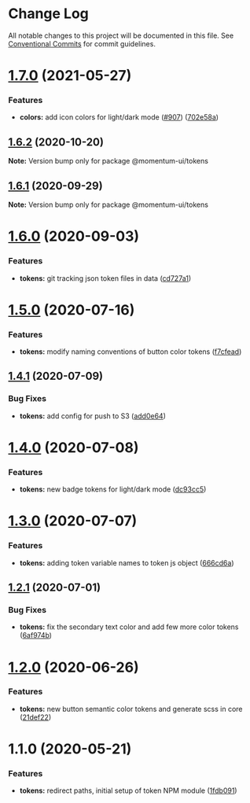 # Change Log

All notable changes to this project will be documented in this file.
See [Conventional Commits](https://conventionalcommits.org) for commit guidelines.

# [1.7.0](https://github.com/momentum-design/momentum-ui/compare/@momentum-ui/tokens@1.6.2...@momentum-ui/tokens@1.7.0) (2021-05-27)


### Features

* **colors:** add icon colors for light/dark mode ([#907](https://github.com/momentum-design/momentum-ui/issues/907)) ([702e58a](https://github.com/momentum-design/momentum-ui/commit/702e58a60f601be8f70d03d7a9a0d82985009fd2))





## [1.6.2](https://github.com/momentum-design/momentum-ui/compare/@momentum-ui/tokens@1.6.1...@momentum-ui/tokens@1.6.2) (2020-10-20)

**Note:** Version bump only for package @momentum-ui/tokens





## [1.6.1](https://github.com/momentum-design/momentum-ui/compare/@momentum-ui/tokens@1.6.0...@momentum-ui/tokens@1.6.1) (2020-09-29)

**Note:** Version bump only for package @momentum-ui/tokens





# [1.6.0](https://github.com/momentum-design/momentum-ui/compare/@momentum-ui/tokens@1.5.0...@momentum-ui/tokens@1.6.0) (2020-09-03)


### Features

* **tokens:** git tracking json token files in data ([cd727a1](https://github.com/momentum-design/momentum-ui/commit/cd727a112417da5ce2678a5a0deaf9d7da66fa73))





# [1.5.0](https://github.com/momentum-design/momentum-ui/compare/@momentum-ui/tokens@1.4.1...@momentum-ui/tokens@1.5.0) (2020-07-16)


### Features

* **tokens:** modify naming conventions of button color tokens ([f7cfead](https://github.com/momentum-design/momentum-ui/commit/f7cfead12503b86639d3d2186b18686b21791400))





## [1.4.1](https://github.com/momentum-design/momentum-ui/compare/@momentum-ui/tokens@1.4.0...@momentum-ui/tokens@1.4.1) (2020-07-09)


### Bug Fixes

* **tokens:** add config for push to S3 ([add0e64](https://github.com/momentum-design/momentum-ui/commit/add0e6444ed55ba034dabcd3852f5e12f73c5635))





# [1.4.0](https://github.com/momentum-design/momentum-ui/compare/@momentum-ui/tokens@1.3.0...@momentum-ui/tokens@1.4.0) (2020-07-08)


### Features

* **tokens:** new badge tokens for light/dark mode ([dc93cc5](https://github.com/momentum-design/momentum-ui/commit/dc93cc58855fc8c4d191ccc68b0c1b161c5da729))





# [1.3.0](https://github.com/momentum-design/momentum-ui/compare/@momentum-ui/tokens@1.2.1...@momentum-ui/tokens@1.3.0) (2020-07-07)


### Features

* **tokens:** adding token variable names to token js object ([666cd6a](https://github.com/momentum-design/momentum-ui/commit/666cd6acdd475e2259df3cc35c1414395d3cb514))





## [1.2.1](https://github.com/momentum-design/momentum-ui/compare/@momentum-ui/tokens@1.2.0...@momentum-ui/tokens@1.2.1) (2020-07-01)


### Bug Fixes

* **tokens:** fix the secondary text color and add few more color tokens ([6af974b](https://github.com/momentum-design/momentum-ui/commit/6af974b384704ee453451f9de74c375743dfae2b))





# [1.2.0](https://github.com/momentum-design/momentum-ui/compare/@momentum-ui/tokens@1.1.0...@momentum-ui/tokens@1.2.0) (2020-06-26)


### Features

* **tokens:** new button semantic color tokens and generate scss in core ([21def22](https://github.com/momentum-design/momentum-ui/commit/21def2240e08c050714494b1829af0ee863198ec))





# 1.1.0 (2020-05-21)


### Features

* **tokens:** redirect paths, initial setup of token NPM module ([1fdb091](https://github.com/momentum-design/momentum-ui/commit/1fdb09137b6b986d4ebc4077596ac13d7a7fd9cc))
